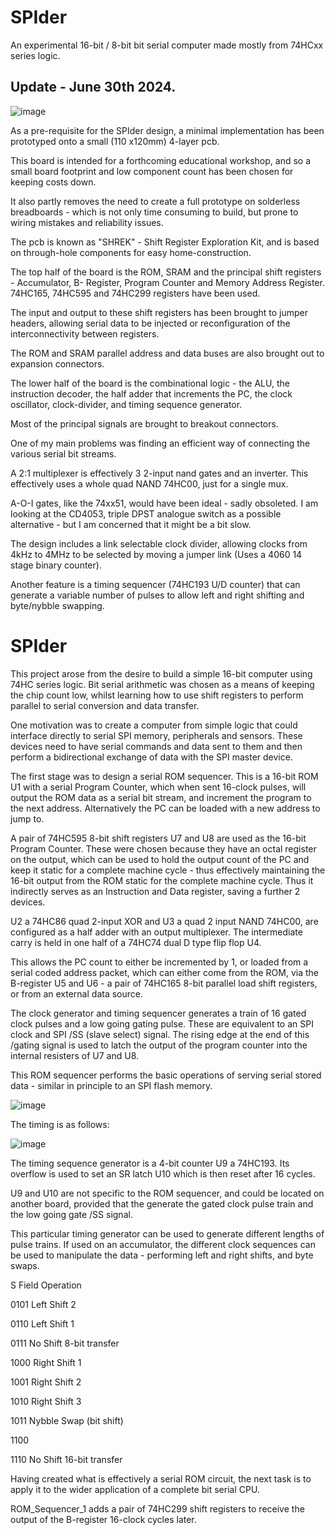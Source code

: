 # SPIder

An experimental 16-bit / 8-bit bit serial computer made mostly from 74HCxx series logic.



## Update - June 30th 2024.

![image](https://github.com/monsonite/SPIder-II/assets/758847/303b990e-030c-4b52-9e08-fb392828ea4d)


As a pre-requisite for the SPIder design, a minimal implementation has been prototyped onto a small (110 x120mm) 4-layer pcb.

This board is intended for a forthcoming educational workshop, and so a small board footprint and low component count has been chosen for keeping costs down.

It also partly removes the need to create a full prototype on solderless breadboards - which is not only time consuming to build, but prone to wiring mistakes and reliability issues.

The pcb is known as "SHREK"  - Shift Register Exploration Kit, and is based on through-hole components for easy home-construction.

The top half of the board is the ROM, SRAM and the principal shift registers - Accumulator, B- Register, Program Counter and Memory Address Register. 74HC165, 74HC595 and 74HC299 registers have been used.


The input and output to these shift registers has been brought to jumper headers, allowing serial data to be injected or reconfiguration of the interconnectivity between registers.


The ROM and SRAM parallel address and data buses  are also brought out to expansion connectors.


The lower half of the board is the combinational logic - the ALU, the instruction decoder, the half adder that increments the PC, the clock oscillator, clock-divider, and timing sequence generator.


Most of the principal signals are brought to breakout connectors.


One of my main problems was finding an efficient way of connecting the various serial bit streams. 

A 2:1 multiplexer is effectively 3 2-input nand gates and an inverter. This effectively uses a whole quad NAND 74HC00, just for a single mux.


A-O-I gates, like the 74xx51, would have been ideal  - sadly obsoleted. I am looking at the CD4053, triple DPST analogue switch as a possible alternative - but I am concerned that it might be a bit slow.


The design includes a link selectable clock divider, allowing clocks from 4kHz to 4MHz to be selected by moving a jumper link (Uses a 4060 14 stage binary counter).


Another feature is a timing sequencer (74HC193 U/D counter) that can generate a variable number of pulses to allow left and right shifting and byte/nybble swapping.





# SPIder

This project arose from the desire to build a simple 16-bit computer using 74HC series logic. Bit serial arithmetic was chosen as a means of keeping the chip count low, whilst learning how to use shift registers to perform parallel to serial conversion and data transfer.

One motivation was to create a computer from simple logic that could interface directly to serial SPI memory, peripherals and sensors. These devices need to have serial commands and data sent to them and then perform a bidirectional exchange of data with the SPI master device.

The first stage was to design a serial ROM sequencer. This is a 16-bit ROM U1 with a serial Program Counter, which when sent 16-clock pulses, will output the ROM data as a serial bit stream, and increment the program to the next address. Alternatively the PC can be loaded with a new address to jump to.

A pair of 74HC595 8-bit shift registers U7 and U8 are used as the 16-bit Program Counter. These were chosen because they have an octal register on the output, which can be used to hold the output count of the PC and keep it static for a complete machine cycle - thus effectively maintaining the 16-bit output from the ROM static for the complete machine cycle. Thus it indirectly serves as an Instruction and Data register, saving a further 2 devices.
 
U2 a 74HC86 quad 2-input XOR and U3 a quad 2 input NAND 74HC00, are configured as a half adder with an output multiplexer. The intermediate carry is held in one half of a 74HC74 dual D type flip flop U4.

This allows the PC count to either be incremented by 1, or loaded from a serial coded address packet, which can either come from the ROM, via the B-register U5 and U6 - a pair of 74HC165 8-bit parallel load shift registers, or from an external data source. 

The clock generator and timing sequencer generates a train of 16 gated clock pulses and a low going gating pulse. These are equivalent to an SPI clock and SPI /SS (slave select) signal. The rising edge at the end of this /gating signal is used to latch the output of the program counter into the internal resisters of U7 and U8.

This ROM sequencer performs the basic operations of serving serial stored data - similar in principle to an SPI flash memory.

![image](https://github.com/monsonite/SPIder-II/assets/758847/88200822-e02a-4807-ad16-785b3f5cc2fc)


The timing is as follows:

![image](https://github.com/monsonite/SPIder-II/assets/758847/621c242a-80be-49d8-b5a2-0f32c4e78877)

The timing sequence generator is a 4-bit counter U9 a 74HC193. Its overflow is used to set an SR latch U10 which is then reset after 16 cycles.

U9 and U10 are not specific to the ROM sequencer, and could be located on another board, provided that the generate the gated clock pulse train and the low going gate /SS signal.

This particular timing generator can be used to generate different lengths of pulse trains. If used on an accumulator, the different clock sequences can be used to manipulate the data - performing left and right shifts, and byte swaps.

S Field  	Operation

0101	  Left Shift 2

0110	  Left Shift 1	

0111	  No Shift	8-bit transfer

1000	  Right Shift 1

1001	  Right Shift 2

1010	  Right Shift 3		

1011	  Nybble Swap (bit shift)

1100

1110	  No Shift 16-bit transfer


Having created what is effectively a serial ROM circuit, the next task is to apply it to the wider application of a complete bit serial CPU.


ROM_Sequencer_1 adds a pair of 74HC299 shift registers to receive the output of the B-register 16-clock cycles later.


